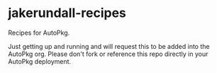 # jakerundall-recipes
Recipes for AutoPkg.

Just getting up and running and will request this to be added into the AutoPkg org.  Please don't fork or reference this repo directly in your AutoPkg deployment.
